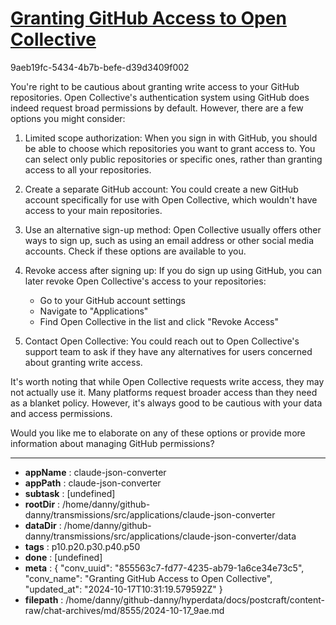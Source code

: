 # [Granting GitHub Access to Open Collective](https://claude.ai/chat/855563c7-fd77-4235-ab79-1a6ce34e73c5)

9aeb19fc-5434-4b7b-befe-d39d3409f002

 You're right to be cautious about granting write access to your GitHub repositories. Open Collective's authentication system using GitHub does indeed request broad permissions by default. However, there are a few options you might consider:

1. Limited scope authorization: When you sign in with GitHub, you should be able to choose which repositories you want to grant access to. You can select only public repositories or specific ones, rather than granting access to all your repositories.

2. Create a separate GitHub account: You could create a new GitHub account specifically for use with Open Collective, which wouldn't have access to your main repositories.

3. Use an alternative sign-up method: Open Collective usually offers other ways to sign up, such as using an email address or other social media accounts. Check if these options are available to you.

4. Revoke access after signing up: If you do sign up using GitHub, you can later revoke Open Collective's access to your repositories:
   - Go to your GitHub account settings
   - Navigate to "Applications"
   - Find Open Collective in the list and click "Revoke Access"

5. Contact Open Collective: You could reach out to Open Collective's support team to ask if they have any alternatives for users concerned about granting write access.

It's worth noting that while Open Collective requests write access, they may not actually use it. Many platforms request broader access than they need as a blanket policy. However, it's always good to be cautious with your data and access permissions.

Would you like me to elaborate on any of these options or provide more information about managing GitHub permissions?

---

* **appName** : claude-json-converter
* **appPath** : claude-json-converter
* **subtask** : [undefined]
* **rootDir** : /home/danny/github-danny/transmissions/src/applications/claude-json-converter
* **dataDir** : /home/danny/github-danny/transmissions/src/applications/claude-json-converter/data
* **tags** : p10.p20.p30.p40.p50
* **done** : [undefined]
* **meta** : {
  "conv_uuid": "855563c7-fd77-4235-ab79-1a6ce34e73c5",
  "conv_name": "Granting GitHub Access to Open Collective",
  "updated_at": "2024-10-17T10:31:19.579592Z"
}
* **filepath** : /home/danny/github-danny/hyperdata/docs/postcraft/content-raw/chat-archives/md/8555/2024-10-17_9ae.md